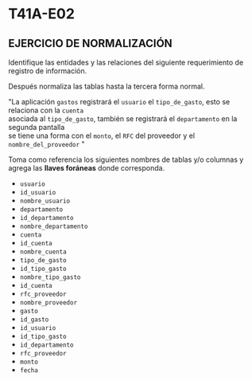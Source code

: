 # T41A-E02

## EJERCICIO DE NORMALIZACIÓN
Identifique las entidades y las relaciones del siguiente requerimiento de registro de información.   

Después normaliza las tablas hasta la tercera forma normal.   

"La aplicación `gastos` registrará el `usuario` el `tipo_de_gasto`, esto se relaciona con la `cuenta`  
asociada al `tipo_de_gasto`, también se registrará el `departamento` en la segunda pantalla   
se tiene una forma con el `monto`, el `RFC` del proveedor y el `nombre_del_proveedor` "

Toma como referencia los siguientes nombres de tablas y/o columnas y    
agrega las **llaves foráneas** donde corresponda.

- `usuario`   
- `id_usuario`   
- `nombre_usuario`   
- `departamento`
- `id_departamento`
- `nombre_departamento`
- `cuenta`
- `id_cuenta`
- `nombre_cuenta`
- `tipo_de_gasto`
- `id_tipo_gasto`
- `nombre_tipo_gasto`
- `id_cuenta`
- `rfc_proveedor`
- `nombre_proveedor`
- `gasto`
- `id_gasto`
- `id_usuario`
- `id_tipo_gasto`
- `id_departamento`
- `rfc_proveedor`
- `monto`
- `fecha`

